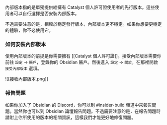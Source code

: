 內部版本指的是單獨提供給擁有 Catalyst 個人許可證使用者的先行版本。這些使用者可以自行選擇是否安裝內部版本。

不過需要注意的是，相較於穩定發行版本，內部版本更不穩定。如果你想要更穩定的體驗，你不必使用它。

### 如何安裝內部版本

使用內部版本的前提是你需要擁有 [[Catalyst 個人許可證]]。接受內部版本需要你前往 `設定` -> `賬戶`，登錄你的 Obsidian 賬戶。然後進入 `設定` -> `關於`，在那裡開啟 `接受內部版本` 選項。

![[接收內部版本.png]]

### 報告問題

如果你加入了 Obsidian 的 Discord，你可以到 #insider-build 頻道中來報告問題。當然你也可以到 Obsidian 論壇報告問題。不過需要注意的是，在報告問題時請附上你所使用的版本的相關資訊，這樣我們才能更好地修復問題。
